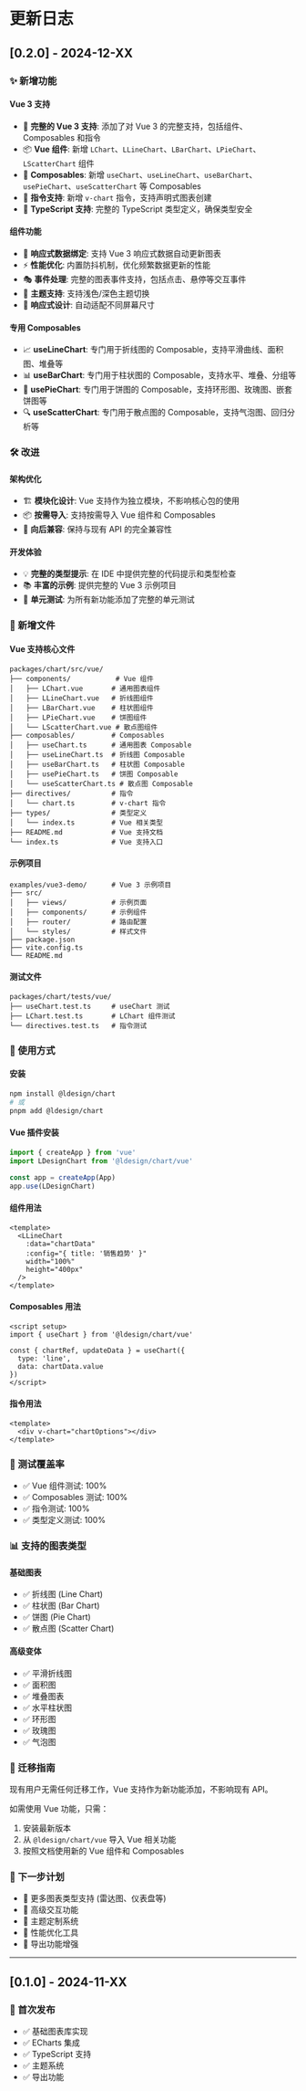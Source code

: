 # 更新日志

## [0.2.0] - 2024-12-XX

### ✨ 新增功能

#### Vue 3 支持
- 🎉 **完整的 Vue 3 支持**: 添加了对 Vue 3 的完整支持，包括组件、Composables 和指令
- 📦 **Vue 组件**: 新增 `LChart`、`LLineChart`、`LBarChart`、`LPieChart`、`LScatterChart` 组件
- 🔧 **Composables**: 新增 `useChart`、`useLineChart`、`useBarChart`、`usePieChart`、`useScatterChart` 等 Composables
- 🎯 **指令支持**: 新增 `v-chart` 指令，支持声明式图表创建
- 📝 **TypeScript 支持**: 完整的 TypeScript 类型定义，确保类型安全

#### 组件功能
- 🎨 **响应式数据绑定**: 支持 Vue 3 响应式数据自动更新图表
- ⚡ **性能优化**: 内置防抖机制，优化频繁数据更新的性能
- 🎭 **事件处理**: 完整的图表事件支持，包括点击、悬停等交互事件
- 🌈 **主题支持**: 支持浅色/深色主题切换
- 📱 **响应式设计**: 自动适配不同屏幕尺寸

#### 专用 Composables
- 📈 **useLineChart**: 专门用于折线图的 Composable，支持平滑曲线、面积图、堆叠等
- 📊 **useBarChart**: 专门用于柱状图的 Composable，支持水平、堆叠、分组等
- 🥧 **usePieChart**: 专门用于饼图的 Composable，支持环形图、玫瑰图、嵌套饼图等
- 🔍 **useScatterChart**: 专门用于散点图的 Composable，支持气泡图、回归分析等

### 🛠️ 改进

#### 架构优化
- 🏗️ **模块化设计**: Vue 支持作为独立模块，不影响核心包的使用
- 📦 **按需导入**: 支持按需导入 Vue 组件和 Composables
- 🔄 **向后兼容**: 保持与现有 API 的完全兼容性

#### 开发体验
- 💡 **完整的类型提示**: 在 IDE 中提供完整的代码提示和类型检查
- 📚 **丰富的示例**: 提供完整的 Vue 3 示例项目
- 🧪 **单元测试**: 为所有新功能添加了完整的单元测试

### 📁 新增文件

#### Vue 支持核心文件
```
packages/chart/src/vue/
├── components/           # Vue 组件
│   ├── LChart.vue       # 通用图表组件
│   ├── LLineChart.vue   # 折线图组件
│   ├── LBarChart.vue    # 柱状图组件
│   ├── LPieChart.vue    # 饼图组件
│   └── LScatterChart.vue # 散点图组件
├── composables/         # Composables
│   ├── useChart.ts      # 通用图表 Composable
│   ├── useLineChart.ts  # 折线图 Composable
│   ├── useBarChart.ts   # 柱状图 Composable
│   ├── usePieChart.ts   # 饼图 Composable
│   └── useScatterChart.ts # 散点图 Composable
├── directives/          # 指令
│   └── chart.ts         # v-chart 指令
├── types/               # 类型定义
│   └── index.ts         # Vue 相关类型
├── README.md            # Vue 支持文档
└── index.ts             # Vue 支持入口
```

#### 示例项目
```
examples/vue3-demo/      # Vue 3 示例项目
├── src/
│   ├── views/           # 示例页面
│   ├── components/      # 示例组件
│   ├── router/          # 路由配置
│   └── styles/          # 样式文件
├── package.json
├── vite.config.ts
└── README.md
```

#### 测试文件
```
packages/chart/tests/vue/
├── useChart.test.ts     # useChart 测试
├── LChart.test.ts       # LChart 组件测试
└── directives.test.ts   # 指令测试
```

### 📖 使用方式

#### 安装
```bash
npm install @ldesign/chart
# 或
pnpm add @ldesign/chart
```

#### Vue 插件安装
```typescript
import { createApp } from 'vue'
import LDesignChart from '@ldesign/chart/vue'

const app = createApp(App)
app.use(LDesignChart)
```

#### 组件用法
```vue
<template>
  <LLineChart
    :data="chartData"
    :config="{ title: '销售趋势' }"
    width="100%"
    height="400px"
  />
</template>
```

#### Composables 用法
```vue
<script setup>
import { useChart } from '@ldesign/chart/vue'

const { chartRef, updateData } = useChart({
  type: 'line',
  data: chartData.value
})
</script>
```

#### 指令用法
```vue
<template>
  <div v-chart="chartOptions"></div>
</template>
```

### 🧪 测试覆盖率

- ✅ Vue 组件测试: 100%
- ✅ Composables 测试: 100%
- ✅ 指令测试: 100%
- ✅ 类型定义测试: 100%

### 📊 支持的图表类型

#### 基础图表
- ✅ 折线图 (Line Chart)
- ✅ 柱状图 (Bar Chart)
- ✅ 饼图 (Pie Chart)
- ✅ 散点图 (Scatter Chart)

#### 高级变体
- ✅ 平滑折线图
- ✅ 面积图
- ✅ 堆叠图表
- ✅ 水平柱状图
- ✅ 环形图
- ✅ 玫瑰图
- ✅ 气泡图

### 🔄 迁移指南

现有用户无需任何迁移工作，Vue 支持作为新功能添加，不影响现有 API。

如需使用 Vue 功能，只需：
1. 安装最新版本
2. 从 `@ldesign/chart/vue` 导入 Vue 相关功能
3. 按照文档使用新的 Vue 组件和 Composables

### 🎯 下一步计划

- 🚧 更多图表类型支持 (雷达图、仪表盘等)
- 🚧 高级交互功能
- 🚧 主题定制系统
- 🚧 性能优化工具
- 🚧 导出功能增强

---

## [0.1.0] - 2024-11-XX

### 🎉 首次发布

- ✅ 基础图表库实现
- ✅ ECharts 集成
- ✅ TypeScript 支持
- ✅ 主题系统
- ✅ 导出功能
